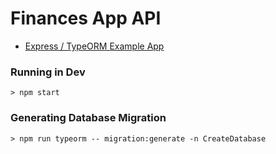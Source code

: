 # Finances App API

- [Express / TypeORM Example App](https://github.com/typeorm/typescript-express-example)

### Running in Dev
```
> npm start
```

### Generating Database Migration
```
> npm run typeorm -- migration:generate -n CreateDatabase
```
